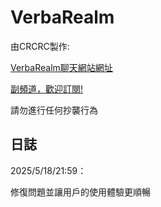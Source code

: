 # VerbaRealm

由CRCRC製作:

[VerbaRealm聊天網站網址](https://chat-app-yjbn.onrender.com)

[副頻道，歡迎訂閱!](https://youtube.com/@VICEcrcrcyt)

請勿進行任何抄襲行為

## 日誌

2025/5/18/21:59：

修復問題並讓用戶的使用體驗更順暢
